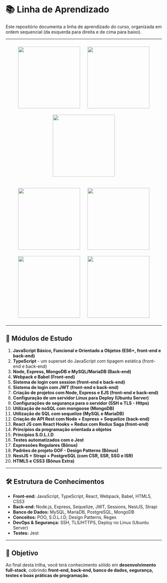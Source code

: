 # 📚 Linha de Aprendizado

Este repositório documenta a linha de aprendizado do curso, organizada em ordem sequencial (da esquerda para direita e de cima para baixo).

---

<div align='center'>
    <img src="https://cdn.jsdelivr.net/gh/devicons/devicon@latest/icons/javascript/javascript-original.svg" width='200px' style='margin: 10px;'>
    <img src="https://cdn.jsdelivr.net/gh/devicons/devicon@latest/icons/typescript/typescript-original.svg" width='200px' style='margin: 10px;'>
    <img src="https://cdn.jsdelivr.net/gh/devicons/devicon@latest/icons/css3/css3-original.svg" width='200px' style='margin: 10px;'/>
<br><br>
    <img src="https://cdn.jsdelivr.net/gh/devicons/devicon@latest/icons/html5/html5-original.svg" width='200px' style='margin: 10px;'/>
    <img src="https://cdn.jsdelivr.net/gh/devicons/devicon@latest/icons/mysql/mysql-original-wordmark.svg" width='200px' style='margin: 10px;'/>
    <img src="https://cdn.jsdelivr.net/gh/devicons/devicon@latest/icons/nodejs/nodejs-original-wordmark.svg"width='200px' style='margin: 10px;'/>
    <img src="https://cdn.jsdelivr.net/gh/devicons/devicon@latest/icons/express/express-original-wordmark.svg" width='200px' style='margin: 10px;'/>
</div>


--- 

## 🚀 Módulos de Estudo

1. **JavaScript Básico, Funcional e Orientado a Objetos (ES6+, front-end e back-end)**
2. **TypeScript** - um superset do JavaScript com tipagem estática (front-end e back-end)
3. **Node, Express, MongoDB e MySQL/MariaDB (Back-end)**
4. **Webpack e Babel (Front-end)**
5. **Sistema de login com session (front-end e back-end)**
6. **Sistema de login com JWT (front-end e back-end)**
7. **Criação de projetos com Node, Express e EJS (front-end e back-end)**
8. **Configuração de um servidor Linux para Deploy (Ubuntu Server)**
9. **Configurações de segurança para o servidor (SSH e TLS - Https)**
10. **Utilização de noSQL com mongoose (MongoDB)**
11. **Utilização de SQL com sequelize (MySQL e MariaDB)**
12. **Criação de API Rest com Node + Express + Sequelize (back-end)**
13. **React JS com React Hooks + Redux com Redux Saga (front-end)**
14. **Princípios da programação orientada a objetos**
15. **Princípios S.O.L.I.D**
16. **Testes automatizados com o Jest**
17. **Expressões Regulares (Bônus)**
18. **Padrões de projeto GOF - Design Patterns (Bônus)**
19. **NestJS + Strapi + PostgreSQL (com CSR, SSR, SSG e ISR)**
20. **HTML5 e CSS3 (Bônus Extra)**

---

## 🛠️ Estrutura de Conhecimentos

- **Front-end:** JavaScript, TypeScript, React, Webpack, Babel, HTML5, CSS3  
- **Back-end:** Node.js, Express, Sequelize, JWT, Sessions, NestJS, Strapi  
- **Banco de Dados:** MySQL, MariaDB, PostgreSQL, MongoDB  
- **Conceitos:** POO, S.O.L.I.D, Design Patterns, Regex  
- **DevOps & Segurança:** SSH, TLS/HTTPS, Deploy no Linux (Ubuntu Server)  
- **Testes:** Jest  

---

## 🎯 Objetivo

Ao final desta trilha, você terá conhecimento sólido em **desenvolvimento full-stack**, cobrindo **front-end, back-end, banco de dados, segurança, testes e boas práticas de programação**.
